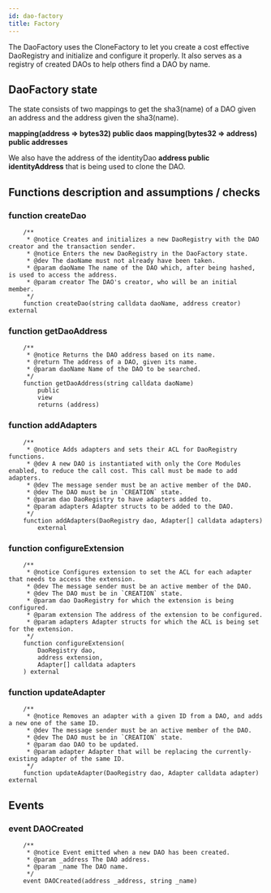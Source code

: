 ```yaml
---
id: dao-factory
title: Factory
---
```


The DaoFactory uses the CloneFactory to let you create a cost effective DaoRegistry and initialize and configure it properly.
It also serves as a registry of created DAOs to help others find a DAO by name.

## DaoFactory state

The state consists of two mappings to get the sha3(name) of a DAO given an address and the address given the sha3(name).

**mapping(address => bytes32) public daos**
**mapping(bytes32 => address) public addresses**

We also have the address of the identityDao **address public identityAddress** that is being used to clone the DAO.

## Functions description and assumptions / checks

### function createDao

```solidity
    /**
     * @notice Creates and initializes a new DaoRegistry with the DAO creator and the transaction sender.
     * @notice Enters the new DaoRegistry in the DaoFactory state.
     * @dev The daoName must not already have been taken.
     * @param daoName The name of the DAO which, after being hashed, is used to access the address.
     * @param creator The DAO's creator, who will be an initial member.
     */
    function createDao(string calldata daoName, address creator) external
```

### function getDaoAddress

```solidity
    /**
     * @notice Returns the DAO address based on its name.
     * @return The address of a DAO, given its name.
     * @param daoName Name of the DAO to be searched.
     */
    function getDaoAddress(string calldata daoName)
        public
        view
        returns (address)
```

### function addAdapters

```solidity
    /**
     * @notice Adds adapters and sets their ACL for DaoRegistry functions.
     * @dev A new DAO is instantiated with only the Core Modules enabled, to reduce the call cost. This call must be made to add adapters.
     * @dev The message sender must be an active member of the DAO.
     * @dev The DAO must be in `CREATION` state.
     * @param dao DaoRegistry to have adapters added to.
     * @param adapters Adapter structs to be added to the DAO.
     */
    function addAdapters(DaoRegistry dao, Adapter[] calldata adapters)
        external
```

### function configureExtension

```solidity
    /**
     * @notice Configures extension to set the ACL for each adapter that needs to access the extension.
     * @dev The message sender must be an active member of the DAO.
     * @dev The DAO must be in `CREATION` state.
     * @param dao DaoRegistry for which the extension is being configured.
     * @param extension The address of the extension to be configured.
     * @param adapters Adapter structs for which the ACL is being set for the extension.
     */
    function configureExtension(
        DaoRegistry dao,
        address extension,
        Adapter[] calldata adapters
    ) external
```

### function updateAdapter

```solidity
    /**
     * @notice Removes an adapter with a given ID from a DAO, and adds a new one of the same ID.
     * @dev The message sender must be an active member of the DAO.
     * @dev The DAO must be in `CREATION` state.
     * @param dao DAO to be updated.
     * @param adapter Adapter that will be replacing the currently-existing adapter of the same ID.
     */
    function updateAdapter(DaoRegistry dao, Adapter calldata adapter) external
```

## Events

### event DAOCreated

```solidity
    /**
     * @notice Event emitted when a new DAO has been created.
     * @param _address The DAO address.
     * @param _name The DAO name.
     */
    event DAOCreated(address _address, string _name)
```
